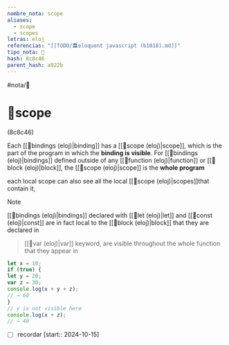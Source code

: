```yaml
---
nombre_nota: scope
aliases:
  - scope
  - scopes
letras: eloj
referencias: "[[TODO/🏛️eloquent javascript (b1018).md]]"
tipo_nota: 📑
hash: 8c8c46
parent_hash: a922b
---
```


#nota/📑

# 📑scope
<div class="hash">(8c8c46)</div>


Each [[📑bindings (eloj)|binding]] has a [[📑scope (eloj)|scope]], which is the part of the program in which the __binding is visible__. For [[📑bindings (eloj)|bindings]] defined outside of any [[📑function (eloj)|function]] or [[📑block (eloj)|block]], the [[📑scope (eloj)|scope]] is the __whole program__

each local scope can also see all the local [[📑scope (eloj)|scopes]]that contain it,
> [!NOTE] 
[[📑bindings (eloj)|bindings]] declared with [[📑let (eloj)|let]] and [[📑const (eloj)|const]] are in fact local to the [[📑block (eloj)|block]] that they are declared in
>[[📑var (eloj)|var]] keyword, are visible throughout the whole function that they appear in

```javascript
let x = 10;
if (true) {
let y = 20;
var z = 30;
console.log(x + y + z);
// → 60
}
// y is not visible here
console.log(x + z);
// → 40
```
- [ ] recordar  [start:: 2024-10-15]
